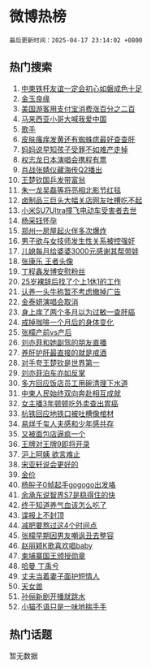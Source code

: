 # 微博热榜

`最后更新时间：2025-04-17 23:14:02 +0800`

## 热门搜索

1. [中柬铁杆友谊一定会初心如磐成色十足](https://m.weibo.cn/search?containerid=100103type%3D1%26t%3D10%26q%3D%23%E4%B8%AD%E6%9F%AC%E9%93%81%E6%9D%86%E5%8F%8B%E8%B0%8A%E4%B8%80%E5%AE%9A%E4%BC%9A%E5%88%9D%E5%BF%83%E5%A6%82%E7%A3%90%E6%88%90%E8%89%B2%E5%8D%81%E8%B6%B3%23&stream_entry_id=51&isnewpage=1&extparam=seat%3D1%26cate%3D10103%26stream_entry_id%3D51%26filter_type%3Drealtimehot%26q%3D%2523%25E4%25B8%25AD%25E6%259F%25AC%25E9%2593%2581%25E6%259D%2586%25E5%258F%258B%25E8%25B0%258A%25E4%25B8%2580%25E5%25AE%259A%25E4%25BC%259A%25E5%2588%259D%25E5%25BF%2583%25E5%25A6%2582%25E7%25A3%2590%25E6%2588%2590%25E8%2589%25B2%25E5%258D%2581%25E8%25B6%25B3%2523%26c_type%3D51%26pos%3D0%26dgr%3D0%26display_time%3D1744902841%26pre_seqid%3D17449028412630350495036)
1. [金玉良缘](https://m.weibo.cn/search?containerid=100103type%3D1%26t%3D10%26q%3D%E9%87%91%E7%8E%89%E8%89%AF%E7%BC%98&stream_entry_id=31&isnewpage=1&extparam=seat%3D1%26realpos%3D1%26pos%3D0%26q%3D%25E9%2587%2591%25E7%258E%2589%25E8%2589%25AF%25E7%25BC%2598%26dgr%3D0%26band_rank%3D1%26stream_entry_id%3D31%26lcate%3D5001%26c_type%3D31%26flag%3D2%26filter_type%3Drealtimehot%26cate%3D5001%26display_time%3D1744902841%26pre_seqid%3D17449028412630350495036)
1. [美国游客用支付宝消费涨百分之二百](https://m.weibo.cn/search?containerid=100103type%3D1%26t%3D10%26q%3D%23%E7%BE%8E%E5%9B%BD%E6%B8%B8%E5%AE%A2%E7%94%A8%E6%94%AF%E4%BB%98%E5%AE%9D%E6%B6%88%E8%B4%B9%E6%B6%A8%E7%99%BE%E5%88%86%E4%B9%8B%E4%BA%8C%E7%99%BE%23&stream_entry_id=31&isnewpage=1&extparam=seat%3D1%26realpos%3D2%26pos%3D1%26q%3D%2523%25E7%25BE%258E%25E5%259B%25BD%25E6%25B8%25B8%25E5%25AE%25A2%25E7%2594%25A8%25E6%2594%25AF%25E4%25BB%2598%25E5%25AE%259D%25E6%25B6%2588%25E8%25B4%25B9%25E6%25B6%25A8%25E7%2599%25BE%25E5%2588%2586%25E4%25B9%258B%25E4%25BA%258C%25E7%2599%25BE%2523%26dgr%3D0%26band_rank%3D2%26stream_entry_id%3D31%26lcate%3D5001%26c_type%3D31%26flag%3D1%26filter_type%3Drealtimehot%26cate%3D5001%26display_time%3D1744902841%26pre_seqid%3D17449028412630350495036)
1. [马来西亚小哥大喊我爱中国](https://m.weibo.cn/search?containerid=100103type%3D1%26t%3D10%26q%3D%23%E9%A9%AC%E6%9D%A5%E8%A5%BF%E4%BA%9A%E5%B0%8F%E5%93%A5%E5%A4%A7%E5%96%8A%E6%88%91%E7%88%B1%E4%B8%AD%E5%9B%BD%23&stream_entry_id=31&isnewpage=1&extparam=seat%3D1%26realpos%3D3%26pos%3D2%26q%3D%2523%25E9%25A9%25AC%25E6%259D%25A5%25E8%25A5%25BF%25E4%25BA%259A%25E5%25B0%258F%25E5%2593%25A5%25E5%25A4%25A7%25E5%2596%258A%25E6%2588%2591%25E7%2588%25B1%25E4%25B8%25AD%25E5%259B%25BD%2523%26dgr%3D0%26band_rank%3D3%26stream_entry_id%3D31%26lcate%3D5001%26c_type%3D31%26flag%3D0%26filter_type%3Drealtimehot%26cate%3D5001%26display_time%3D1744902841%26pre_seqid%3D17449028412630350495036)
1. [歌手](https://m.weibo.cn/search?containerid=100103type%3D1%26t%3D10%26q%3D%E6%AD%8C%E6%89%8B&stream_entry_id=31&isnewpage=1&extparam=seat%3D1%26realpos%3D4%26pos%3D3%26q%3D%25E6%25AD%258C%25E6%2589%258B%26dgr%3D0%26band_rank%3D4%26stream_entry_id%3D31%26lcate%3D5001%26c_type%3D31%26flag%3D16%26filter_type%3Drealtimehot%26cate%3D5001%26display_time%3D1744902841%26pre_seqid%3D17449028412630350495036)
1. [皮肤瘙痒发黄还有蜘蛛痣最好查查肝](https://m.weibo.cn/search?containerid=100103type%3D1%26t%3D10%26q%3D%23%E7%9A%AE%E8%82%A4%E7%98%99%E7%97%92%E5%8F%91%E9%BB%84%E8%BF%98%E6%9C%89%E8%9C%98%E8%9B%9B%E7%97%A3%E6%9C%80%E5%A5%BD%E6%9F%A5%E6%9F%A5%E8%82%9D%23&stream_entry_id=31&isnewpage=1&extparam=seat%3D1%26realpos%3D5%26pos%3D4%26q%3D%2523%25E7%259A%25AE%25E8%2582%25A4%25E7%2598%2599%25E7%2597%2592%25E5%258F%2591%25E9%25BB%2584%25E8%25BF%2598%25E6%259C%2589%25E8%259C%2598%25E8%259B%259B%25E7%2597%25A3%25E6%259C%2580%25E5%25A5%25BD%25E6%259F%25A5%25E6%259F%25A5%25E8%2582%259D%2523%26dgr%3D0%26band_rank%3D5%26stream_entry_id%3D31%26lcate%3D5001%26c_type%3D31%26flag%3D1%26filter_type%3Drealtimehot%26cate%3D5001%26display_time%3D1744902841%26pre_seqid%3D17449028412630350495036)
1. [妈妈说早知孩子受罪不如难产走掉](https://m.weibo.cn/search?containerid=100103type%3D1%26t%3D10%26q%3D%23%E5%A6%88%E5%A6%88%E8%AF%B4%E6%97%A9%E7%9F%A5%E5%AD%A9%E5%AD%90%E5%8F%97%E7%BD%AA%E4%B8%8D%E5%A6%82%E9%9A%BE%E4%BA%A7%E8%B5%B0%E6%8E%89%23&stream_entry_id=31&isnewpage=1&extparam=seat%3D1%26realpos%3D6%26pos%3D5%26q%3D%2523%25E5%25A6%2588%25E5%25A6%2588%25E8%25AF%25B4%25E6%2597%25A9%25E7%259F%25A5%25E5%25AD%25A9%25E5%25AD%2590%25E5%258F%2597%25E7%25BD%25AA%25E4%25B8%258D%25E5%25A6%2582%25E9%259A%25BE%25E4%25BA%25A7%25E8%25B5%25B0%25E6%258E%2589%2523%26dgr%3D0%26band_rank%3D6%26stream_entry_id%3D31%26lcate%3D5001%26c_type%3D31%26flag%3D0%26filter_type%3Drealtimehot%26cate%3D5001%26display_time%3D1744902841%26pre_seqid%3D17449028412630350495036)
1. [权志龙日本演唱会携程有票](https://m.weibo.cn/search?containerid=100103type%3D1%26t%3D10%26q%3D%23%E6%9D%83%E5%BF%97%E9%BE%99%E6%97%A5%E6%9C%AC%E6%BC%94%E5%94%B1%E4%BC%9A%E6%90%BA%E7%A8%8B%E6%9C%89%E7%A5%A8%23&stream_entry_id=31&isnewpage=1&extparam=seat%3D1%26topic_ad%3D1%26pos%3D6%26q%3D%2523%25E6%259D%2583%25E5%25BF%2597%25E9%25BE%2599%25E6%2597%25A5%25E6%259C%25AC%25E6%25BC%2594%25E5%2594%25B1%25E4%25BC%259A%25E6%2590%25BA%25E7%25A8%258B%25E6%259C%2589%25E7%25A5%25A8%2523%26dgr%3D0%26lcate%3D5001%26band_rank%3D7%26filter_type%3Drealtimehot%26stream_entry_id%3D31%26c_type%3D31%26is_ad_pos%3D1%26adid%3D283026%26cate%3D5001%26display_time%3D1744902841%26pre_seqid%3D17449028412630350495036)
1. [肖战张婧仪藏海传Q2播出](https://m.weibo.cn/search?containerid=100103type%3D1%26t%3D10%26q%3D%23%E8%82%96%E6%88%98%E5%BC%A0%E5%A9%A7%E4%BB%AA%E8%97%8F%E6%B5%B7%E4%BC%A0Q2%E6%92%AD%E5%87%BA%23&stream_entry_id=31&isnewpage=1&extparam=seat%3D1%26realpos%3D7%26pos%3D7%26q%3D%2523%25E8%2582%2596%25E6%2588%2598%25E5%25BC%25A0%25E5%25A9%25A7%25E4%25BB%25AA%25E8%2597%258F%25E6%25B5%25B7%25E4%25BC%25A0Q2%25E6%2592%25AD%25E5%2587%25BA%2523%26dgr%3D0%26band_rank%3D7%26stream_entry_id%3D31%26lcate%3D5001%26c_type%3D31%26flag%3D1%26filter_type%3Drealtimehot%26cate%3D5001%26display_time%3D1744902841%26pre_seqid%3D17449028412630350495036)
1. [王楚钦国乒发带富翁](https://m.weibo.cn/search?containerid=100103type%3D1%26t%3D10%26q%3D%23%E7%8E%8B%E6%A5%9A%E9%92%A6%E5%9B%BD%E4%B9%92%E5%8F%91%E5%B8%A6%E5%AF%8C%E7%BF%81%23&stream_entry_id=31&isnewpage=1&extparam=seat%3D1%26realpos%3D8%26pos%3D8%26q%3D%2523%25E7%258E%258B%25E6%25A5%259A%25E9%2592%25A6%25E5%259B%25BD%25E4%25B9%2592%25E5%258F%2591%25E5%25B8%25A6%25E5%25AF%258C%25E7%25BF%2581%2523%26dgr%3D0%26band_rank%3D8%26stream_entry_id%3D31%26lcate%3D5001%26c_type%3D31%26flag%3D1%26filter_type%3Drealtimehot%26cate%3D5001%26display_time%3D1744902841%26pre_seqid%3D17449028412630350495036)
1. [朱一龙吴磊等将亮相北影节红毯](https://m.weibo.cn/search?containerid=100103type%3D1%26t%3D10%26q%3D%E6%9C%B1%E4%B8%80%E9%BE%99%E5%90%B4%E7%A3%8A%E7%AD%89%E5%B0%86%E4%BA%AE%E7%9B%B8%E5%8C%97%E5%BD%B1%E8%8A%82%E7%BA%A2%E6%AF%AF&stream_entry_id=31&isnewpage=1&extparam=seat%3D1%26realpos%3D9%26pos%3D9%26q%3D%25E6%259C%25B1%25E4%25B8%2580%25E9%25BE%2599%25E5%2590%25B4%25E7%25A3%258A%25E7%25AD%2589%25E5%25B0%2586%25E4%25BA%25AE%25E7%259B%25B8%25E5%258C%2597%25E5%25BD%25B1%25E8%258A%2582%25E7%25BA%25A2%25E6%25AF%25AF%26dgr%3D0%26band_rank%3D9%26stream_entry_id%3D31%26lcate%3D5001%26c_type%3D31%26flag%3D1%26filter_type%3Drealtimehot%26cate%3D5001%26display_time%3D1744902841%26pre_seqid%3D17449028412630350495036)
1. [卤制品三巨头大幅关店网友吐槽吃不起](https://m.weibo.cn/search?containerid=100103type%3D1%26t%3D10%26q%3D%23%E5%8D%A4%E5%88%B6%E5%93%81%E4%B8%89%E5%B7%A8%E5%A4%B4%E5%A4%A7%E5%B9%85%E5%85%B3%E5%BA%97%E7%BD%91%E5%8F%8B%E5%90%90%E6%A7%BD%E5%90%83%E4%B8%8D%E8%B5%B7%23&stream_entry_id=31&isnewpage=1&extparam=seat%3D1%26realpos%3D10%26pos%3D10%26q%3D%2523%25E5%258D%25A4%25E5%2588%25B6%25E5%2593%2581%25E4%25B8%2589%25E5%25B7%25A8%25E5%25A4%25B4%25E5%25A4%25A7%25E5%25B9%2585%25E5%2585%25B3%25E5%25BA%2597%25E7%25BD%2591%25E5%258F%258B%25E5%2590%2590%25E6%25A7%25BD%25E5%2590%2583%25E4%25B8%258D%25E8%25B5%25B7%2523%26dgr%3D0%26band_rank%3D10%26stream_entry_id%3D31%26lcate%3D5001%26c_type%3D31%26flag%3D0%26filter_type%3Drealtimehot%26cate%3D5001%26display_time%3D1744902841%26pre_seqid%3D17449028412630350495036)
1. [小米SU7Ultra撞飞电动车受害者去世](https://m.weibo.cn/search?containerid=100103type%3D1%26t%3D10%26q%3D%23%E5%B0%8F%E7%B1%B3SU7Ultra%E6%92%9E%E9%A3%9E%E7%94%B5%E5%8A%A8%E8%BD%A6%E5%8F%97%E5%AE%B3%E8%80%85%E5%8E%BB%E4%B8%96%23&stream_entry_id=31&isnewpage=1&extparam=seat%3D1%26realpos%3D11%26pos%3D11%26q%3D%2523%25E5%25B0%258F%25E7%25B1%25B3SU7Ultra%25E6%2592%259E%25E9%25A3%259E%25E7%2594%25B5%25E5%258A%25A8%25E8%25BD%25A6%25E5%258F%2597%25E5%25AE%25B3%25E8%2580%2585%25E5%258E%25BB%25E4%25B8%2596%2523%26dgr%3D0%26band_rank%3D11%26stream_entry_id%3D31%26lcate%3D5001%26c_type%3D31%26flag%3D1%26filter_type%3Drealtimehot%26cate%3D5001%26display_time%3D1744902841%26pre_seqid%3D17449028412630350495036)
1. [杨采钰怀孕](https://m.weibo.cn/search?containerid=100103type%3D1%26t%3D10%26q%3D%E6%9D%A8%E9%87%87%E9%92%B0%E6%80%80%E5%AD%95&stream_entry_id=31&isnewpage=1&extparam=seat%3D1%26realpos%3D12%26pos%3D12%26q%3D%25E6%259D%25A8%25E9%2587%2587%25E9%2592%25B0%25E6%2580%2580%25E5%25AD%2595%26dgr%3D0%26band_rank%3D12%26stream_entry_id%3D31%26lcate%3D5001%26c_type%3D31%26flag%3D2%26filter_type%3Drealtimehot%26cate%3D5001%26display_time%3D1744902841%26pre_seqid%3D17449028412630350495036)
1. [郑州一房屋起火伴多次爆炸](https://m.weibo.cn/search?containerid=100103type%3D1%26t%3D10%26q%3D%23%E9%83%91%E5%B7%9E%E4%B8%80%E6%88%BF%E5%B1%8B%E8%B5%B7%E7%81%AB%E4%BC%B4%E5%A4%9A%E6%AC%A1%E7%88%86%E7%82%B8%23&stream_entry_id=31&isnewpage=1&extparam=seat%3D1%26realpos%3D13%26pos%3D13%26q%3D%2523%25E9%2583%2591%25E5%25B7%259E%25E4%25B8%2580%25E6%2588%25BF%25E5%25B1%258B%25E8%25B5%25B7%25E7%2581%25AB%25E4%25BC%25B4%25E5%25A4%259A%25E6%25AC%25A1%25E7%2588%2586%25E7%2582%25B8%2523%26dgr%3D0%26band_rank%3D13%26stream_entry_id%3D31%26lcate%3D5001%26c_type%3D31%26flag%3D1%26filter_type%3Drealtimehot%26cate%3D5001%26display_time%3D1744902841%26pre_seqid%3D17449028412630350495036)
1. [男子欲与女技师发生性关系被控强奸](https://m.weibo.cn/search?containerid=100103type%3D1%26t%3D10%26q%3D%23%E7%94%B7%E5%AD%90%E6%AC%B2%E4%B8%8E%E5%A5%B3%E6%8A%80%E5%B8%88%E5%8F%91%E7%94%9F%E6%80%A7%E5%85%B3%E7%B3%BB%E8%A2%AB%E6%8E%A7%E5%BC%BA%E5%A5%B8%23&stream_entry_id=31&isnewpage=1&extparam=seat%3D1%26realpos%3D14%26pos%3D14%26q%3D%2523%25E7%2594%25B7%25E5%25AD%2590%25E6%25AC%25B2%25E4%25B8%258E%25E5%25A5%25B3%25E6%258A%2580%25E5%25B8%2588%25E5%258F%2591%25E7%2594%259F%25E6%2580%25A7%25E5%2585%25B3%25E7%25B3%25BB%25E8%25A2%25AB%25E6%258E%25A7%25E5%25BC%25BA%25E5%25A5%25B8%2523%26dgr%3D0%26band_rank%3D14%26stream_entry_id%3D31%26lcate%3D5001%26c_type%3D31%26flag%3D2%26filter_type%3Drealtimehot%26cate%3D5001%26display_time%3D1744902841%26pre_seqid%3D17449028412630350495036)
1. [儿媳每月给婆婆3000元感谢其帮带娃](https://m.weibo.cn/search?containerid=100103type%3D1%26t%3D10%26q%3D%23%E5%84%BF%E5%AA%B3%E6%AF%8F%E6%9C%88%E7%BB%99%E5%A9%86%E5%A9%863000%E5%85%83%E6%84%9F%E8%B0%A2%E5%85%B6%E5%B8%AE%E5%B8%A6%E5%A8%83%23&stream_entry_id=31&isnewpage=1&extparam=seat%3D1%26realpos%3D15%26pos%3D15%26q%3D%2523%25E5%2584%25BF%25E5%25AA%25B3%25E6%25AF%258F%25E6%259C%2588%25E7%25BB%2599%25E5%25A9%2586%25E5%25A9%25863000%25E5%2585%2583%25E6%2584%259F%25E8%25B0%25A2%25E5%2585%25B6%25E5%25B8%25AE%25E5%25B8%25A6%25E5%25A8%2583%2523%26dgr%3D0%26band_rank%3D15%26stream_entry_id%3D31%26lcate%3D5001%26c_type%3D31%26flag%3D1%26filter_type%3Drealtimehot%26cate%3D5001%26display_time%3D1744902841%26pre_seqid%3D17449028412630350495036)
1. [张康乐 王者头像](https://m.weibo.cn/search?containerid=100103type%3D1%26t%3D10%26q%3D%E5%BC%A0%E5%BA%B7%E4%B9%90+%E7%8E%8B%E8%80%85%E5%A4%B4%E5%83%8F&stream_entry_id=31&isnewpage=1&extparam=seat%3D1%26realpos%3D16%26pos%3D16%26q%3D%25E5%25BC%25A0%25E5%25BA%25B7%25E4%25B9%2590%2520%25E7%258E%258B%25E8%2580%2585%25E5%25A4%25B4%25E5%2583%258F%26dgr%3D0%26band_rank%3D16%26stream_entry_id%3D31%26lcate%3D5001%26c_type%3D31%26flag%3D1%26filter_type%3Drealtimehot%26cate%3D5001%26display_time%3D1744902841%26pre_seqid%3D17449028412630350495036)
1. [丁程鑫发博安慰粉丝](https://m.weibo.cn/search?containerid=100103type%3D1%26t%3D10%26q%3D%23%E4%B8%81%E7%A8%8B%E9%91%AB%E5%8F%91%E5%8D%9A%E5%AE%89%E6%85%B0%E7%B2%89%E4%B8%9D%23&stream_entry_id=31&isnewpage=1&extparam=seat%3D1%26realpos%3D17%26pos%3D17%26q%3D%2523%25E4%25B8%2581%25E7%25A8%258B%25E9%2591%25AB%25E5%258F%2591%25E5%258D%259A%25E5%25AE%2589%25E6%2585%25B0%25E7%25B2%2589%25E4%25B8%259D%2523%26dgr%3D0%26band_rank%3D17%26stream_entry_id%3D31%26lcate%3D5001%26c_type%3D31%26flag%3D2%26filter_type%3Drealtimehot%26cate%3D5001%26display_time%3D1744902841%26pre_seqid%3D17449028412630350495036)
1. [25岁裸辞后找了个上1休1的工作](https://m.weibo.cn/search?containerid=100103type%3D1%26t%3D10%26q%3D25%E5%B2%81%E8%A3%B8%E8%BE%9E%E5%90%8E%E6%89%BE%E4%BA%86%E4%B8%AA%E4%B8%8A1%E4%BC%911%E7%9A%84%E5%B7%A5%E4%BD%9C&stream_entry_id=31&isnewpage=1&extparam=seat%3D1%26realpos%3D18%26pos%3D18%26q%3D25%25E5%25B2%2581%25E8%25A3%25B8%25E8%25BE%259E%25E5%2590%258E%25E6%2589%25BE%25E4%25BA%2586%25E4%25B8%25AA%25E4%25B8%258A1%25E4%25BC%25911%25E7%259A%2584%25E5%25B7%25A5%25E4%25BD%259C%26dgr%3D0%26band_rank%3D18%26stream_entry_id%3D31%26lcate%3D5001%26c_type%3D31%26flag%3D2%26filter_type%3Drealtimehot%26cate%3D5001%26display_time%3D1744902841%26pre_seqid%3D17449028412630350495036)
1. [认养一头牛称暂不考虑撤掉广告](https://m.weibo.cn/search?containerid=100103type%3D1%26t%3D10%26q%3D%23%E8%AE%A4%E5%85%BB%E4%B8%80%E5%A4%B4%E7%89%9B%E7%A7%B0%E6%9A%82%E4%B8%8D%E8%80%83%E8%99%91%E6%92%A4%E6%8E%89%E5%B9%BF%E5%91%8A%23&stream_entry_id=31&isnewpage=1&extparam=seat%3D1%26realpos%3D19%26pos%3D19%26q%3D%2523%25E8%25AE%25A4%25E5%2585%25BB%25E4%25B8%2580%25E5%25A4%25B4%25E7%2589%259B%25E7%25A7%25B0%25E6%259A%2582%25E4%25B8%258D%25E8%2580%2583%25E8%2599%2591%25E6%2592%25A4%25E6%258E%2589%25E5%25B9%25BF%25E5%2591%258A%2523%26dgr%3D0%26band_rank%3D19%26stream_entry_id%3D31%26lcate%3D5001%26c_type%3D31%26flag%3D0%26filter_type%3Drealtimehot%26cate%3D5001%26display_time%3D1744902841%26pre_seqid%3D17449028412630350495036)
1. [金泰妍演唱会取消](https://m.weibo.cn/search?containerid=100103type%3D1%26t%3D10%26q%3D%E9%87%91%E6%B3%B0%E5%A6%8D%E6%BC%94%E5%94%B1%E4%BC%9A%E5%8F%96%E6%B6%88&stream_entry_id=31&isnewpage=1&extparam=seat%3D1%26realpos%3D20%26pos%3D20%26q%3D%25E9%2587%2591%25E6%25B3%25B0%25E5%25A6%258D%25E6%25BC%2594%25E5%2594%25B1%25E4%25BC%259A%25E5%258F%2596%25E6%25B6%2588%26dgr%3D0%26band_rank%3D20%26stream_entry_id%3D31%26lcate%3D5001%26c_type%3D31%26flag%3D1%26filter_type%3Drealtimehot%26cate%3D5001%26display_time%3D1744902841%26pre_seqid%3D17449028412630350495036)
1. [身上痒了两个多月以为过敏一查肝癌](https://m.weibo.cn/search?containerid=100103type%3D1%26t%3D10%26q%3D%23%E8%BA%AB%E4%B8%8A%E7%97%92%E4%BA%86%E4%B8%A4%E4%B8%AA%E5%A4%9A%E6%9C%88%E4%BB%A5%E4%B8%BA%E8%BF%87%E6%95%8F%E4%B8%80%E6%9F%A5%E8%82%9D%E7%99%8C%23&stream_entry_id=31&isnewpage=1&extparam=seat%3D1%26realpos%3D21%26pos%3D21%26q%3D%2523%25E8%25BA%25AB%25E4%25B8%258A%25E7%2597%2592%25E4%25BA%2586%25E4%25B8%25A4%25E4%25B8%25AA%25E5%25A4%259A%25E6%259C%2588%25E4%25BB%25A5%25E4%25B8%25BA%25E8%25BF%2587%25E6%2595%258F%25E4%25B8%2580%25E6%259F%25A5%25E8%2582%259D%25E7%2599%258C%2523%26dgr%3D0%26band_rank%3D21%26stream_entry_id%3D31%26lcate%3D5001%26c_type%3D31%26flag%3D1%26filter_type%3Drealtimehot%26cate%3D5001%26display_time%3D1744902841%26pre_seqid%3D17449028412630350495036)
1. [戒掉咖啡一个月后的身体变化](https://m.weibo.cn/search?containerid=100103type%3D1%26t%3D10%26q%3D%E6%88%92%E6%8E%89%E5%92%96%E5%95%A1%E4%B8%80%E4%B8%AA%E6%9C%88%E5%90%8E%E7%9A%84%E8%BA%AB%E4%BD%93%E5%8F%98%E5%8C%96&stream_entry_id=31&isnewpage=1&extparam=seat%3D1%26realpos%3D22%26pos%3D22%26q%3D%25E6%2588%2592%25E6%258E%2589%25E5%2592%2596%25E5%2595%25A1%25E4%25B8%2580%25E4%25B8%25AA%25E6%259C%2588%25E5%2590%258E%25E7%259A%2584%25E8%25BA%25AB%25E4%25BD%2593%25E5%258F%2598%25E5%258C%2596%26dgr%3D0%26band_rank%3D22%26stream_entry_id%3D31%26lcate%3D5001%26c_type%3D31%26flag%3D0%26filter_type%3Drealtimehot%26cate%3D5001%26display_time%3D1744902841%26pre_seqid%3D17449028412630350495036)
1. [张檬产前vs产后](https://m.weibo.cn/search?containerid=100103type%3D1%26t%3D10%26q%3D%23%E5%BC%A0%E6%AA%AC%E4%BA%A7%E5%89%8Dvs%E4%BA%A7%E5%90%8E%23&stream_entry_id=31&isnewpage=1&extparam=seat%3D1%26realpos%3D23%26pos%3D23%26q%3D%2523%25E5%25BC%25A0%25E6%25AA%25AC%25E4%25BA%25A7%25E5%2589%258Dvs%25E4%25BA%25A7%25E5%2590%258E%2523%26dgr%3D0%26band_rank%3D23%26stream_entry_id%3D31%26lcate%3D5001%26c_type%3D31%26flag%3D0%26filter_type%3Drealtimehot%26cate%3D5001%26display_time%3D1744902841%26pre_seqid%3D17449028412630350495036)
1. [刘亦菲和她副驾的朋友直播](https://m.weibo.cn/search?containerid=100103type%3D1%26t%3D10%26q%3D%23%E5%88%98%E4%BA%A6%E8%8F%B2%E5%92%8C%E5%A5%B9%E5%89%AF%E9%A9%BE%E7%9A%84%E6%9C%8B%E5%8F%8B%E7%9B%B4%E6%92%AD%23&stream_entry_id=31&isnewpage=1&extparam=seat%3D1%26realpos%3D24%26pos%3D24%26q%3D%2523%25E5%2588%2598%25E4%25BA%25A6%25E8%258F%25B2%25E5%2592%258C%25E5%25A5%25B9%25E5%2589%25AF%25E9%25A9%25BE%25E7%259A%2584%25E6%259C%258B%25E5%258F%258B%25E7%259B%25B4%25E6%2592%25AD%2523%26dgr%3D0%26band_rank%3D24%26stream_entry_id%3D31%26lcate%3D5001%26c_type%3D31%26flag%3D1%26filter_type%3Drealtimehot%26cate%3D5001%26display_time%3D1744902841%26pre_seqid%3D17449028412630350495036)
1. [养肝护肝最直接的就是戒酒](https://m.weibo.cn/search?containerid=100103type%3D1%26t%3D10%26q%3D%23%E5%85%BB%E8%82%9D%E6%8A%A4%E8%82%9D%E6%9C%80%E7%9B%B4%E6%8E%A5%E7%9A%84%E5%B0%B1%E6%98%AF%E6%88%92%E9%85%92%23&stream_entry_id=31&isnewpage=1&extparam=seat%3D1%26realpos%3D25%26pos%3D25%26q%3D%2523%25E5%2585%25BB%25E8%2582%259D%25E6%258A%25A4%25E8%2582%259D%25E6%259C%2580%25E7%259B%25B4%25E6%258E%25A5%25E7%259A%2584%25E5%25B0%25B1%25E6%2598%25AF%25E6%2588%2592%25E9%2585%2592%2523%26dgr%3D0%26band_rank%3D25%26stream_entry_id%3D31%26lcate%3D5001%26c_type%3D31%26flag%3D1%26filter_type%3Drealtimehot%26cate%3D5001%26display_time%3D1744902841%26pre_seqid%3D17449028412630350495036)
1. [对手夸王楚钦是世界第一](https://m.weibo.cn/search?containerid=100103type%3D1%26t%3D10%26q%3D%E5%AF%B9%E6%89%8B%E5%A4%B8%E7%8E%8B%E6%A5%9A%E9%92%A6%E6%98%AF%E4%B8%96%E7%95%8C%E7%AC%AC%E4%B8%80&stream_entry_id=31&isnewpage=1&extparam=seat%3D1%26realpos%3D26%26pos%3D26%26q%3D%25E5%25AF%25B9%25E6%2589%258B%25E5%25A4%25B8%25E7%258E%258B%25E6%25A5%259A%25E9%2592%25A6%25E6%2598%25AF%25E4%25B8%2596%25E7%2595%258C%25E7%25AC%25AC%25E4%25B8%2580%26dgr%3D0%26band_rank%3D26%26stream_entry_id%3D31%26lcate%3D5001%26c_type%3D31%26flag%3D1%26filter_type%3Drealtimehot%26cate%3D5001%26display_time%3D1744902841%26pre_seqid%3D17449028412630350495036)
1. [刘亦菲泊车亦如反掌](https://m.weibo.cn/search?containerid=100103type%3D1%26t%3D10%26q%3D%23%E5%88%98%E4%BA%A6%E8%8F%B2%E6%B3%8A%E8%BD%A6%E4%BA%A6%E5%A6%82%E5%8F%8D%E6%8E%8C%23&stream_entry_id=31&isnewpage=1&extparam=seat%3D1%26realpos%3D27%26pos%3D27%26q%3D%2523%25E5%2588%2598%25E4%25BA%25A6%25E8%258F%25B2%25E6%25B3%258A%25E8%25BD%25A6%25E4%25BA%25A6%25E5%25A6%2582%25E5%258F%258D%25E6%258E%258C%2523%26dgr%3D0%26band_rank%3D27%26stream_entry_id%3D31%26lcate%3D5001%26c_type%3D31%26flag%3D1%26filter_type%3Drealtimehot%26cate%3D5001%26display_time%3D1744902841%26pre_seqid%3D17449028412630350495036)
1. [多方回应饭店员工用碗清理下水道](https://m.weibo.cn/search?containerid=100103type%3D1%26t%3D10%26q%3D%23%E5%A4%9A%E6%96%B9%E5%9B%9E%E5%BA%94%E9%A5%AD%E5%BA%97%E5%91%98%E5%B7%A5%E7%94%A8%E7%A2%97%E6%B8%85%E7%90%86%E4%B8%8B%E6%B0%B4%E9%81%93%23&stream_entry_id=31&isnewpage=1&extparam=seat%3D1%26realpos%3D28%26pos%3D28%26q%3D%2523%25E5%25A4%259A%25E6%2596%25B9%25E5%259B%259E%25E5%25BA%2594%25E9%25A5%25AD%25E5%25BA%2597%25E5%2591%2598%25E5%25B7%25A5%25E7%2594%25A8%25E7%25A2%2597%25E6%25B8%2585%25E7%2590%2586%25E4%25B8%258B%25E6%25B0%25B4%25E9%2581%2593%2523%26dgr%3D0%26band_rank%3D28%26stream_entry_id%3D31%26lcate%3D5001%26c_type%3D31%26flag%3D1%26filter_type%3Drealtimehot%26cate%3D5001%26display_time%3D1744902841%26pre_seqid%3D17449028412630350495036)
1. [中柬人民始终双向奔赴相互成就](https://m.weibo.cn/search?containerid=100103type%3D1%26t%3D10%26q%3D%23%E4%B8%AD%E6%9F%AC%E4%BA%BA%E6%B0%91%E5%A7%8B%E7%BB%88%E5%8F%8C%E5%90%91%E5%A5%94%E8%B5%B4%E7%9B%B8%E4%BA%92%E6%88%90%E5%B0%B1%23&stream_entry_id=31&isnewpage=1&extparam=seat%3D1%26realpos%3D29%26pos%3D29%26q%3D%2523%25E4%25B8%25AD%25E6%259F%25AC%25E4%25BA%25BA%25E6%25B0%2591%25E5%25A7%258B%25E7%25BB%2588%25E5%258F%258C%25E5%2590%2591%25E5%25A5%2594%25E8%25B5%25B4%25E7%259B%25B8%25E4%25BA%2592%25E6%2588%2590%25E5%25B0%25B1%2523%26dgr%3D0%26band_rank%3D29%26stream_entry_id%3D31%26lcate%3D5001%26c_type%3D31%26flag%3D1%26filter_type%3Drealtimehot%26cate%3D5001%26display_time%3D1744902841%26pre_seqid%3D17449028412630350495036)
1. [女主播3年顿顿吃外卖查出胃癌](https://m.weibo.cn/search?containerid=100103type%3D1%26t%3D10%26q%3D%23%E5%A5%B3%E4%B8%BB%E6%92%AD3%E5%B9%B4%E9%A1%BF%E9%A1%BF%E5%90%83%E5%A4%96%E5%8D%96%E6%9F%A5%E5%87%BA%E8%83%83%E7%99%8C%23&stream_entry_id=31&isnewpage=1&extparam=seat%3D1%26realpos%3D30%26pos%3D30%26q%3D%2523%25E5%25A5%25B3%25E4%25B8%25BB%25E6%2592%25AD3%25E5%25B9%25B4%25E9%25A1%25BF%25E9%25A1%25BF%25E5%2590%2583%25E5%25A4%2596%25E5%258D%2596%25E6%259F%25A5%25E5%2587%25BA%25E8%2583%2583%25E7%2599%258C%2523%26dgr%3D0%26band_rank%3D30%26stream_entry_id%3D31%26lcate%3D5001%26c_type%3D31%26flag%3D1%26filter_type%3Drealtimehot%26cate%3D5001%26display_time%3D1744902841%26pre_seqid%3D17449028412630350495036)
1. [杭铁回应地铁口被吐槽像棺材](https://m.weibo.cn/search?containerid=100103type%3D1%26t%3D10%26q%3D%23%E6%9D%AD%E9%93%81%E5%9B%9E%E5%BA%94%E5%9C%B0%E9%93%81%E5%8F%A3%E8%A2%AB%E5%90%90%E6%A7%BD%E5%83%8F%E6%A3%BA%E6%9D%90%23&stream_entry_id=31&isnewpage=1&extparam=seat%3D1%26realpos%3D31%26pos%3D31%26q%3D%2523%25E6%259D%25AD%25E9%2593%2581%25E5%259B%259E%25E5%25BA%2594%25E5%259C%25B0%25E9%2593%2581%25E5%258F%25A3%25E8%25A2%25AB%25E5%2590%2590%25E6%25A7%25BD%25E5%2583%258F%25E6%25A3%25BA%25E6%259D%2590%2523%26dgr%3D0%26band_rank%3D31%26stream_entry_id%3D31%26lcate%3D5001%26c_type%3D31%26flag%3D1%26filter_type%3Drealtimehot%26cate%3D5001%26display_time%3D1744902841%26pre_seqid%3D17449028412630350495036)
1. [易烊千玺人夫感和少年感共存](https://m.weibo.cn/search?containerid=100103type%3D1%26t%3D10%26q%3D%E6%98%93%E7%83%8A%E5%8D%83%E7%8E%BA%E4%BA%BA%E5%A4%AB%E6%84%9F%E5%92%8C%E5%B0%91%E5%B9%B4%E6%84%9F%E5%85%B1%E5%AD%98&stream_entry_id=31&isnewpage=1&extparam=seat%3D1%26realpos%3D32%26pos%3D32%26q%3D%25E6%2598%2593%25E7%2583%258A%25E5%258D%2583%25E7%258E%25BA%25E4%25BA%25BA%25E5%25A4%25AB%25E6%2584%259F%25E5%2592%258C%25E5%25B0%2591%25E5%25B9%25B4%25E6%2584%259F%25E5%2585%25B1%25E5%25AD%2598%26dgr%3D0%26band_rank%3D32%26stream_entry_id%3D31%26lcate%3D5001%26c_type%3D31%26flag%3D1%26filter_type%3Drealtimehot%26cate%3D5001%26display_time%3D1744902841%26pre_seqid%3D17449028412630350495036)
1. [又被面包店逼疯一个](https://m.weibo.cn/search?containerid=100103type%3D1%26t%3D10%26q%3D%E5%8F%88%E8%A2%AB%E9%9D%A2%E5%8C%85%E5%BA%97%E9%80%BC%E7%96%AF%E4%B8%80%E4%B8%AA&stream_entry_id=31&isnewpage=1&extparam=seat%3D1%26realpos%3D33%26pos%3D33%26q%3D%25E5%258F%2588%25E8%25A2%25AB%25E9%259D%25A2%25E5%258C%2585%25E5%25BA%2597%25E9%2580%25BC%25E7%2596%25AF%25E4%25B8%2580%25E4%25B8%25AA%26dgr%3D0%26band_rank%3D33%26stream_entry_id%3D31%26lcate%3D5001%26c_type%3D31%26flag%3D0%26filter_type%3Drealtimehot%26cate%3D5001%26display_time%3D1744902841%26pre_seqid%3D17449028412630350495036)
1. [王牌对王牌9即将开录](https://m.weibo.cn/search?containerid=100103type%3D1%26t%3D10%26q%3D%23%E7%8E%8B%E7%89%8C%E5%AF%B9%E7%8E%8B%E7%89%8C9%E5%8D%B3%E5%B0%86%E5%BC%80%E5%BD%95%23&stream_entry_id=31&isnewpage=1&extparam=seat%3D1%26realpos%3D34%26pos%3D34%26q%3D%2523%25E7%258E%258B%25E7%2589%258C%25E5%25AF%25B9%25E7%258E%258B%25E7%2589%258C9%25E5%258D%25B3%25E5%25B0%2586%25E5%25BC%2580%25E5%25BD%2595%2523%26dgr%3D0%26band_rank%3D34%26stream_entry_id%3D31%26lcate%3D5001%26c_type%3D31%26flag%3D0%26filter_type%3Drealtimehot%26cate%3D5001%26display_time%3D1744902841%26pre_seqid%3D17449028412630350495036)
1. [沪上阿姨 欲言难止](https://m.weibo.cn/search?containerid=100103type%3D1%26t%3D10%26q%3D%E6%B2%AA%E4%B8%8A%E9%98%BF%E5%A7%A8+%E6%AC%B2%E8%A8%80%E9%9A%BE%E6%AD%A2&stream_entry_id=31&isnewpage=1&extparam=seat%3D1%26realpos%3D35%26pos%3D35%26q%3D%25E6%25B2%25AA%25E4%25B8%258A%25E9%2598%25BF%25E5%25A7%25A8%2520%25E6%25AC%25B2%25E8%25A8%2580%25E9%259A%25BE%25E6%25AD%25A2%26dgr%3D0%26band_rank%3D35%26stream_entry_id%3D31%26lcate%3D5001%26c_type%3D31%26flag%3D1%26filter_type%3Drealtimehot%26cate%3D5001%26display_time%3D1744902841%26pre_seqid%3D17449028412630350495036)
1. [宋亚轩说会更好的](https://m.weibo.cn/search?containerid=100103type%3D1%26t%3D10%26q%3D%23%E5%AE%8B%E4%BA%9A%E8%BD%A9%E8%AF%B4%E4%BC%9A%E6%9B%B4%E5%A5%BD%E7%9A%84%23&stream_entry_id=31&isnewpage=1&extparam=seat%3D1%26realpos%3D36%26pos%3D36%26q%3D%2523%25E5%25AE%258B%25E4%25BA%259A%25E8%25BD%25A9%25E8%25AF%25B4%25E4%25BC%259A%25E6%259B%25B4%25E5%25A5%25BD%25E7%259A%2584%2523%26dgr%3D0%26band_rank%3D36%26stream_entry_id%3D31%26lcate%3D5001%26c_type%3D31%26flag%3D1%26filter_type%3Drealtimehot%26cate%3D5001%26display_time%3D1744902841%26pre_seqid%3D17449028412630350495036)
1. [金价](https://m.weibo.cn/search?containerid=100103type%3D1%26t%3D10%26q%3D%E9%87%91%E4%BB%B7&stream_entry_id=31&isnewpage=1&extparam=seat%3D1%26realpos%3D37%26pos%3D37%26q%3D%25E9%2587%2591%25E4%25BB%25B7%26dgr%3D0%26band_rank%3D37%26stream_entry_id%3D31%26lcate%3D5001%26c_type%3D31%26flag%3D1%26filter_type%3Drealtimehot%26cate%3D5001%26display_time%3D1744902841%26pre_seqid%3D17449028412630350495036)
1. [杨肸子0帧起手gogogo出发咯](https://m.weibo.cn/search?containerid=100103type%3D1%26t%3D10%26q%3D%E6%9D%A8%E8%82%B8%E5%AD%900%E5%B8%A7%E8%B5%B7%E6%89%8Bgogogo%E5%87%BA%E5%8F%91%E5%92%AF&stream_entry_id=31&isnewpage=1&extparam=seat%3D1%26realpos%3D38%26pos%3D38%26q%3D%25E6%259D%25A8%25E8%2582%25B8%25E5%25AD%25900%25E5%25B8%25A7%25E8%25B5%25B7%25E6%2589%258Bgogogo%25E5%2587%25BA%25E5%258F%2591%25E5%2592%25AF%26dgr%3D0%26band_rank%3D38%26stream_entry_id%3D31%26lcate%3D5001%26c_type%3D31%26flag%3D1%26filter_type%3Drealtimehot%26cate%3D5001%26display_time%3D1744902841%26pre_seqid%3D17449028412630350495036)
1. [余承东说智界S7是稳得住的快](https://m.weibo.cn/search?containerid=100103type%3D1%26t%3D10%26q%3D%23%E4%BD%99%E6%89%BF%E4%B8%9C%E8%AF%B4%E6%99%BA%E7%95%8CS7%E6%98%AF%E7%A8%B3%E5%BE%97%E4%BD%8F%E7%9A%84%E5%BF%AB%23&stream_entry_id=31&isnewpage=1&extparam=seat%3D1%26realpos%3D39%26pos%3D39%26q%3D%2523%25E4%25BD%2599%25E6%2589%25BF%25E4%25B8%259C%25E8%25AF%25B4%25E6%2599%25BA%25E7%2595%258CS7%25E6%2598%25AF%25E7%25A8%25B3%25E5%25BE%2597%25E4%25BD%258F%25E7%259A%2584%25E5%25BF%25AB%2523%26dgr%3D0%26band_rank%3D39%26stream_entry_id%3D31%26lcate%3D5001%26c_type%3D31%26flag%3D0%26filter_type%3Drealtimehot%26cate%3D5001%26display_time%3D1744902841%26pre_seqid%3D17449028412630350495036)
1. [终于知道养气血该怎么吃了](https://m.weibo.cn/search?containerid=100103type%3D1%26t%3D10%26q%3D%E7%BB%88%E4%BA%8E%E7%9F%A5%E9%81%93%E5%85%BB%E6%B0%94%E8%A1%80%E8%AF%A5%E6%80%8E%E4%B9%88%E5%90%83%E4%BA%86&stream_entry_id=31&isnewpage=1&extparam=seat%3D1%26realpos%3D40%26pos%3D40%26q%3D%25E7%25BB%2588%25E4%25BA%258E%25E7%259F%25A5%25E9%2581%2593%25E5%2585%25BB%25E6%25B0%2594%25E8%25A1%2580%25E8%25AF%25A5%25E6%2580%258E%25E4%25B9%2588%25E5%2590%2583%25E4%25BA%2586%26dgr%3D0%26band_rank%3D40%26stream_entry_id%3D31%26lcate%3D5001%26c_type%3D31%26flag%3D0%26filter_type%3Drealtimehot%26cate%3D5001%26display_time%3D1744902841%26pre_seqid%3D17449028412630350495036)
1. [谍报上不封顶](https://m.weibo.cn/search?containerid=100103type%3D1%26t%3D10%26q%3D%E8%B0%8D%E6%8A%A5%E4%B8%8A%E4%B8%8D%E5%B0%81%E9%A1%B6&stream_entry_id=31&isnewpage=1&extparam=seat%3D1%26realpos%3D41%26pos%3D41%26q%3D%25E8%25B0%258D%25E6%258A%25A5%25E4%25B8%258A%25E4%25B8%258D%25E5%25B0%2581%25E9%25A1%25B6%26dgr%3D0%26band_rank%3D41%26stream_entry_id%3D31%26lcate%3D5001%26c_type%3D31%26flag%3D1%26filter_type%3Drealtimehot%26cate%3D5001%26display_time%3D1744902841%26pre_seqid%3D17449028412630350495036)
1. [减肥要熬过这4个时间点](https://m.weibo.cn/search?containerid=100103type%3D1%26t%3D10%26q%3D%23%E5%87%8F%E8%82%A5%E8%A6%81%E7%86%AC%E8%BF%87%E8%BF%994%E4%B8%AA%E6%97%B6%E9%97%B4%E7%82%B9%23&stream_entry_id=31&isnewpage=1&extparam=seat%3D1%26realpos%3D42%26pos%3D42%26q%3D%2523%25E5%2587%258F%25E8%2582%25A5%25E8%25A6%2581%25E7%2586%25AC%25E8%25BF%2587%25E8%25BF%25994%25E4%25B8%25AA%25E6%2597%25B6%25E9%2597%25B4%25E7%2582%25B9%2523%26dgr%3D0%26band_rank%3D42%26stream_entry_id%3D31%26lcate%3D5001%26c_type%3D31%26flag%3D0%26filter_type%3Drealtimehot%26cate%3D5001%26display_time%3D1744902841%26pre_seqid%3D17449028412630350495036)
1. [张檬早期因男友嘲讽丑去整容](https://m.weibo.cn/search?containerid=100103type%3D1%26t%3D10%26q%3D%23%E5%BC%A0%E6%AA%AC%E6%97%A9%E6%9C%9F%E5%9B%A0%E7%94%B7%E5%8F%8B%E5%98%B2%E8%AE%BD%E4%B8%91%E5%8E%BB%E6%95%B4%E5%AE%B9%23&stream_entry_id=31&isnewpage=1&extparam=seat%3D1%26realpos%3D43%26pos%3D43%26q%3D%2523%25E5%25BC%25A0%25E6%25AA%25AC%25E6%2597%25A9%25E6%259C%259F%25E5%259B%25A0%25E7%2594%25B7%25E5%258F%258B%25E5%2598%25B2%25E8%25AE%25BD%25E4%25B8%2591%25E5%258E%25BB%25E6%2595%25B4%25E5%25AE%25B9%2523%26dgr%3D0%26band_rank%3D43%26stream_entry_id%3D31%26lcate%3D5001%26c_type%3D31%26flag%3D0%26filter_type%3Drealtimehot%26cate%3D5001%26display_time%3D1744902841%26pre_seqid%3D17449028412630350495036)
1. [赵丽颖K歌喜欢唱baby](https://m.weibo.cn/search?containerid=100103type%3D1%26t%3D10%26q%3D%23%E8%B5%B5%E4%B8%BD%E9%A2%96K%E6%AD%8C%E5%96%9C%E6%AC%A2%E5%94%B1baby%23&stream_entry_id=31&isnewpage=1&extparam=seat%3D1%26realpos%3D44%26pos%3D44%26q%3D%2523%25E8%25B5%25B5%25E4%25B8%25BD%25E9%25A2%2596K%25E6%25AD%258C%25E5%2596%259C%25E6%25AC%25A2%25E5%2594%25B1baby%2523%26dgr%3D0%26band_rank%3D44%26stream_entry_id%3D31%26lcate%3D5001%26c_type%3D31%26flag%3D1%26filter_type%3Drealtimehot%26cate%3D5001%26display_time%3D1744902841%26pre_seqid%3D17449028412630350495036)
1. [柬埔寨国王颁授勋章](https://m.weibo.cn/search?containerid=100103type%3D1%26t%3D10%26q%3D%23%E6%9F%AC%E5%9F%94%E5%AF%A8%E5%9B%BD%E7%8E%8B%E9%A2%81%E6%8E%88%E5%8B%8B%E7%AB%A0%23&stream_entry_id=31&isnewpage=1&extparam=seat%3D1%26realpos%3D45%26pos%3D45%26q%3D%2523%25E6%259F%25AC%25E5%259F%2594%25E5%25AF%25A8%25E5%259B%25BD%25E7%258E%258B%25E9%25A2%2581%25E6%258E%2588%25E5%258B%258B%25E7%25AB%25A0%2523%26dgr%3D0%26band_rank%3D45%26stream_entry_id%3D31%26lcate%3D5001%26c_type%3D31%26flag%3D1%26filter_type%3Drealtimehot%26cate%3D5001%26display_time%3D1744902841%26pre_seqid%3D17449028412630350495036)
1. [哈曼 丁禹兮](https://m.weibo.cn/search?containerid=100103type%3D1%26t%3D10%26q%3D%E5%93%88%E6%9B%BC+%E4%B8%81%E7%A6%B9%E5%85%AE&stream_entry_id=31&isnewpage=1&extparam=seat%3D1%26realpos%3D46%26pos%3D46%26q%3D%25E5%2593%2588%25E6%259B%25BC%2520%25E4%25B8%2581%25E7%25A6%25B9%25E5%2585%25AE%26dgr%3D0%26band_rank%3D46%26stream_entry_id%3D31%26lcate%3D5001%26c_type%3D31%26flag%3D1%26filter_type%3Drealtimehot%26cate%3D5001%26display_time%3D1744902841%26pre_seqid%3D17449028412630350495036)
1. [丈夫当着妻子面护短情人](https://m.weibo.cn/search?containerid=100103type%3D1%26t%3D10%26q%3D%E4%B8%88%E5%A4%AB%E5%BD%93%E7%9D%80%E5%A6%BB%E5%AD%90%E9%9D%A2%E6%8A%A4%E7%9F%AD%E6%83%85%E4%BA%BA&stream_entry_id=31&isnewpage=1&extparam=seat%3D1%26realpos%3D47%26pos%3D47%26q%3D%25E4%25B8%2588%25E5%25A4%25AB%25E5%25BD%2593%25E7%259D%2580%25E5%25A6%25BB%25E5%25AD%2590%25E9%259D%25A2%25E6%258A%25A4%25E7%259F%25AD%25E6%2583%2585%25E4%25BA%25BA%26dgr%3D0%26band_rank%3D47%26stream_entry_id%3D31%26lcate%3D5001%26c_type%3D31%26flag%3D0%26filter_type%3Drealtimehot%26cate%3D5001%26display_time%3D1744902841%26pre_seqid%3D17449028412630350495036)
1. [天女兽](https://m.weibo.cn/search?containerid=100103type%3D1%26t%3D10%26q%3D%E5%A4%A9%E5%A5%B3%E5%85%BD&stream_entry_id=31&isnewpage=1&extparam=seat%3D1%26realpos%3D48%26pos%3D48%26q%3D%25E5%25A4%25A9%25E5%25A5%25B3%25E5%2585%25BD%26dgr%3D0%26band_rank%3D48%26stream_entry_id%3D31%26lcate%3D5001%26c_type%3D31%26flag%3D0%26filter_type%3Drealtimehot%26cate%3D5001%26display_time%3D1744902841%26pre_seqid%3D17449028412630350495036)
1. [孙俪新剧开播就跳水](https://m.weibo.cn/search?containerid=100103type%3D1%26t%3D10%26q%3D%E5%AD%99%E4%BF%AA%E6%96%B0%E5%89%A7%E5%BC%80%E6%92%AD%E5%B0%B1%E8%B7%B3%E6%B0%B4&stream_entry_id=31&isnewpage=1&extparam=seat%3D1%26realpos%3D49%26pos%3D49%26q%3D%25E5%25AD%2599%25E4%25BF%25AA%25E6%2596%25B0%25E5%2589%25A7%25E5%25BC%2580%25E6%2592%25AD%25E5%25B0%25B1%25E8%25B7%25B3%25E6%25B0%25B4%26dgr%3D0%26band_rank%3D49%26stream_entry_id%3D31%26lcate%3D5001%26c_type%3D31%26flag%3D0%26filter_type%3Drealtimehot%26cate%3D5001%26display_time%3D1744902841%26pre_seqid%3D17449028412630350495036)
1. [小猫不语只是一味地揣手手](https://m.weibo.cn/search?containerid=100103type%3D1%26t%3D10%26q%3D%E5%B0%8F%E7%8C%AB%E4%B8%8D%E8%AF%AD%E5%8F%AA%E6%98%AF%E4%B8%80%E5%91%B3%E5%9C%B0%E6%8F%A3%E6%89%8B%E6%89%8B&stream_entry_id=31&isnewpage=1&extparam=seat%3D1%26realpos%3D50%26pos%3D50%26q%3D%25E5%25B0%258F%25E7%258C%25AB%25E4%25B8%258D%25E8%25AF%25AD%25E5%258F%25AA%25E6%2598%25AF%25E4%25B8%2580%25E5%2591%25B3%25E5%259C%25B0%25E6%258F%25A3%25E6%2589%258B%25E6%2589%258B%26dgr%3D0%26band_rank%3D50%26stream_entry_id%3D31%26lcate%3D5001%26c_type%3D31%26flag%3D1%26filter_type%3Drealtimehot%26cate%3D5001%26display_time%3D1744902841%26pre_seqid%3D17449028412630350495036)

## 热门话题

暂无数据
